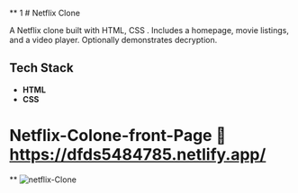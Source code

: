 
** 1 # Netflix Clone

A Netflix clone built with HTML, CSS . Includes a homepage, movie listings, and a video player. Optionally demonstrates decryption.

## Tech Stack

- **HTML**
- **CSS**
# Netflix-Colone-front-Page 🔗 https://dfds5484785.netlify.app/

**
![netflix-Clone](https://github.com/user-attachments/assets/a1b7f94f-d9f2-4f8b-9eb4-c80304996bb0)

